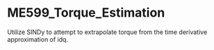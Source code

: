 # ME599_Torque_Estimation
Utilize SINDy to attempt to extrapolate torque from the time derivative approximation of idq. 
